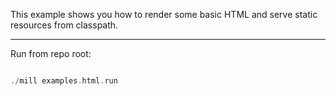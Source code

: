 
This example shows you how to render some basic HTML and serve static resources from classpath.

---
Run from repo root:

```scala

./mill examples.html.run

```




